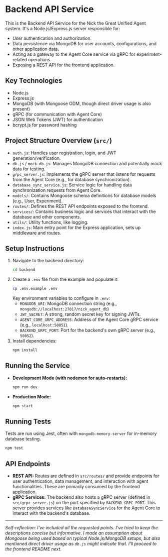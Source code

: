 # Backend API Service

This is the Backend API Service for the Nick the Great Unified Agent system. It's a Node.js/Express.js server responsible for:

*   User authentication and authorization.
*   Data persistence via MongoDB for user accounts, configurations, and other application data.
*   Acting as a gateway to the Agent Core service via gRPC for experiment-related operations.
*   Exposing a REST API for the frontend application.

## Key Technologies

*   Node.js
*   Express.js
*   MongoDB (with Mongoose ODM, though direct driver usage is also present)
*   gRPC (for communication with Agent Core)
*   JSON Web Tokens (JWT) for authentication
*   bcrypt.js for password hashing

## Project Structure Overview (`src/`)

*   `auth.js`: Handles user registration, login, and JWT generation/verification.
*   `db.js` / `mock-db.js`: Manages MongoDB connection and potentially mock data for testing.
*   `grpc_server.js`: Implements the gRPC server that listens for requests from the Agent Core (e.g., for database synchronization).
*   `database_sync_service.js`: Service logic for handling data synchronization requests from Agent Core.
*   `models/`: Contains Mongoose schema definitions for database models (e.g., User, Experiment).
*   `routes/`: Defines the REST API endpoints exposed to the frontend.
*   `services/`: Contains business logic and services that interact with the database and other components.
*   `utils/`: Utility functions, like logging.
*   `index.js`: Main entry point for the Express application, sets up middleware and routes.

## Setup Instructions

1.  Navigate to the backend directory:
    ```bash
    cd backend
    ```
2.  Create a `.env` file from the example and populate it:
    ```bash
    cp .env.example .env
    ```
    Key environment variables to configure in `.env`:
    *   `MONGODB_URI`: MongoDB connection string (e.g., `mongodb://localhost:27017/nick_agent_db`)
    *   `JWT_SECRET`: A strong, random secret key for signing JWTs.
    *   `AGENT_CORE_GRPC_ADDRESS`: Address of the Agent Core gRPC service (e.g., `localhost:50051`).
    *   `BACKEND_GRPC_PORT`: Port for the backend's own gRPC server (e.g., `50052`).
3.  Install dependencies:
    ```bash
    npm install
    ```

## Running the Service

*   **Development Mode (with nodemon for auto-restarts):**
    ```bash
    npm run dev
    ```
*   **Production Mode:**
    ```bash
    npm start
    ```

## Running Tests

Tests are run using Jest, often with `mongodb-memory-server` for in-memory database testing.

```bash
npm test
```

## API Endpoints

*   **REST API:** Routes are defined in `src/routes/` and provide endpoints for user authentication, data management, and interaction with agent functionalities. These are primarily consumed by the frontend application.
*   **gRPC Services:** The backend also hosts a gRPC server (defined in `src/grpc_server.js`) on the port specified by `BACKEND_GRPC_PORT`. This server provides services like `DatabaseSyncService` for the Agent Core to interact with the backend's database.

---
*Self-reflection: I've included all the requested points. I've tried to keep the descriptions concise but informative. I made an assumption about Mongoose being used based on typical Node.js/MongoDB setups, but also mentioned direct driver usage as `db.js` might indicate that. I'll proceed to the frontend README next.*
